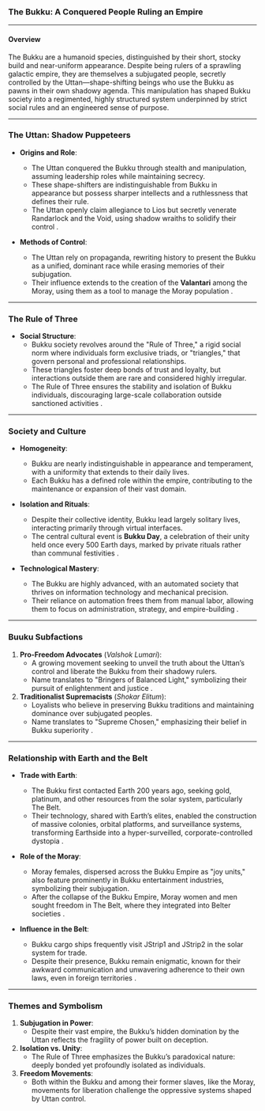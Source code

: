 ### The Bukku: A Conquered People Ruling an Empire

---

#### **Overview**
The Bukku are a humanoid species, distinguished by their short, stocky build and near-uniform appearance. Despite being rulers of a sprawling galactic empire, they are themselves a subjugated people, secretly controlled by the Uttan—shape-shifting beings who use the Bukku as pawns in their own shadowy agenda. This manipulation has shaped Bukku society into a regimented, highly structured system underpinned by strict social rules and an engineered sense of purpose.

---

### **The Uttan: Shadow Puppeteers**
- **Origins and Role**:
  - The Uttan conquered the Bukku through stealth and manipulation, assuming leadership roles while maintaining secrecy.
  - These shape-shifters are indistinguishable from Bukku in appearance but possess sharper intellects and a ruthlessness that defines their rule.
  - The Uttan openly claim allegiance to Lios but secretly venerate Randarlock and the Void, using shadow wraiths to solidify their control  .

- **Methods of Control**:
  - The Uttan rely on propaganda, rewriting history to present the Bukku as a unified, dominant race while erasing memories of their subjugation.
  - Their influence extends to the creation of the **Valantari** among the Moray, using them as a tool to manage the Moray population  .

---

### **The Rule of Three**
- **Social Structure**:
  - Bukku society revolves around the "Rule of Three," a rigid social norm where individuals form exclusive triads, or "triangles," that govern personal and professional relationships.
  - These triangles foster deep bonds of trust and loyalty, but interactions outside them are rare and considered highly irregular.
  - The Rule of Three ensures the stability and isolation of Bukku individuals, discouraging large-scale collaboration outside sanctioned activities  .

---

### **Society and Culture**
- **Homogeneity**:
  - Bukku are nearly indistinguishable in appearance and temperament, with a uniformity that extends to their daily lives.
  - Each Bukku has a defined role within the empire, contributing to the maintenance or expansion of their vast domain.

- **Isolation and Rituals**:
  - Despite their collective identity, Bukku lead largely solitary lives, interacting primarily through virtual interfaces.
  - The central cultural event is **Bukku Day**, a celebration of their unity held once every 500 Earth days, marked by private rituals rather than communal festivities .

- **Technological Mastery**:
  - The Bukku are highly advanced, with an automated society that thrives on information technology and mechanical precision.
  - Their reliance on automation frees them from manual labor, allowing them to focus on administration, strategy, and empire-building  .

---

### **Buuku Subfactions**
1. **Pro-Freedom Advocates** (*Valshok Lumari*):
   - A growing movement seeking to unveil the truth about the Uttan’s control and liberate the Bukku from their shadowy rulers.
   - Name translates to "Bringers of Balanced Light," symbolizing their pursuit of enlightenment and justice  .
2. **Traditionalist Supremacists** (*Shokar Elitum*):
   - Loyalists who believe in preserving Bukku traditions and maintaining dominance over subjugated peoples.
   - Name translates to "Supreme Chosen," emphasizing their belief in Bukku superiority  .

---

### **Relationship with Earth and the Belt**
- **Trade with Earth**:
  - The Bukku first contacted Earth 200 years ago, seeking gold, platinum, and other resources from the solar system, particularly The Belt.
  - Their technology, shared with Earth’s elites, enabled the construction of massive colonies, orbital platforms, and surveillance systems, transforming Earthside into a hyper-surveilled, corporate-controlled dystopia  .

- **Role of the Moray**:
  - Moray females, dispersed across the Bukku Empire as "joy units," also feature prominently in Bukku entertainment industries, symbolizing their subjugation.
  - After the collapse of the Bukku Empire, Moray women and men sought freedom in The Belt, where they integrated into Belter societies  .

- **Influence in the Belt**:
  - Bukku cargo ships frequently visit JStrip1 and JStrip2 in the solar system for trade.
  - Despite their presence, Bukku remain enigmatic, known for their awkward communication and unwavering adherence to their own laws, even in foreign territories  .

---

### **Themes and Symbolism**
1. **Subjugation in Power**:
   - Despite their vast empire, the Bukku’s hidden domination by the Uttan reflects the fragility of power built on deception.
2. **Isolation vs. Unity**:
   - The Rule of Three emphasizes the Bukku’s paradoxical nature: deeply bonded yet profoundly isolated as individuals.
3. **Freedom Movements**:
   - Both within the Bukku and among their former slaves, like the Moray, movements for liberation challenge the oppressive systems shaped by Uttan control.